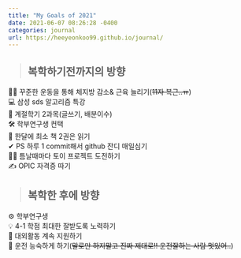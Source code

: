 ```yaml
---
title: "My Goals of 2021"
date: 2021-06-07 08:26:28 -0400
categories: journal
url: https://heeyeonkoo99.github.io/journal/
---
```

> ## 복학하기전까지의 방향    
 🏃‍♀️ 꾸준한 운동을 통해 체지방 감소& 근육 늘리기(~~11자 복근..ㅠ~~)    
 💻 삼성 sds 알고리즘 특강      
 📑 계절학기 2과목(글쓰기, 배분이수)    
 🛠 학부연구생 컨택     
 📕 한달에 최소 책 2권은 읽기     
 ✔ PS 하루 1 commit해서 github 잔디 매일심기    
 🙋‍♀️ 틈날때마다 토이 프로젝트 도전하기    
 ✍ OPIC 자격증 따기    

> ## 복학한 후에 방향     
 ⚙ 학부연구생    
 💡 4-1 학점 최대한 잘받도록 노력하기    
 📌 대외활동 계속 지원하기    
 🚗 운전 능숙하게 하기(~~말로만 하지말고 진짜 제대로!! 운전잘하는 사람 멋있어..~~)




[jekyll-docs]: https://jekyllrb.com/docs/home
[jekyll-gh]:   https://github.com/jekyll/jekyll
[jekyll-talk]: https://talk.jekyllrb.com/

